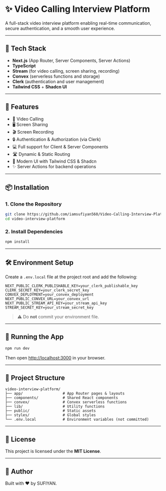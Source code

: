 # ✨ Video Calling Interview Platform

A full-stack video interview platform enabling real-time communication, secure authentication, and a smooth user experience.

---

## 🚀 Tech Stack

- **Next.js** (App Router, Server Components, Server Actions)
- **TypeScript**
- **Stream** (for video calling, screen sharing, recording)
- **Convex** (serverless functions and storage)
- **Clerk** (authentication and user management)
- **Tailwind CSS** + **Shadcn UI**

---

## 🔑 Features

- 🎥 Video Calling
- 🖥️ Screen Sharing
- 🎬 Screen Recording
- 🔒 Authentication & Authorization (via Clerk)
- 💻 Full support for Client & Server Components
- 🛣️ Dynamic & Static Routing
- 🎨 Modern UI with Tailwind CSS & Shadcn
- ✨ Server Actions for backend operations

---

## 📦 Installation

### 1. Clone the Repository

```bash
git clone https://github.com/iamsufiyan560/Video-Calling-Interview-Platform.git
cd video-interview-platform
```

### 2. Install Dependencies

```bash
npm install
```

---

## 🛠️ Environment Setup

Create a `.env.local` file at the project root and add the following:

```env
NEXT_PUBLIC_CLERK_PUBLISHABLE_KEY=your_clerk_publishable_key
CLERK_SECRET_KEY=your_clerk_secret_key
CONVEX_DEPLOYMENT=your_convex_deployment
NEXT_PUBLIC_CONVEX_URL=your_convex_url
NEXT_PUBLIC_STREAM_API_KEY=your_stream_api_key
STREAM_SECRET_KEY=your_stream_secret_key
```

> ⚠️ Do **not** commit your environment file.

---

## 🧪 Running the App

```bash
npm run dev
```

Then open [http://localhost:3000](http://localhost:3000) in your browser.

---

## 📁 Project Structure

```
video-interview-platform/
├── app/                  # App Router pages & layouts
├── components/           # Shared React components
├── convex/               # Convex serverless functions
├── lib/                  # Utility functions
├── public/               # Static assets
├── styles/               # Global styles
└── .env.local            # Environment variables (not committed)
```

---

## 📄 License

This project is licensed under the **MIT License**.

---

## 🙌 Author

Built with ❤️ by SUFIYAN.
